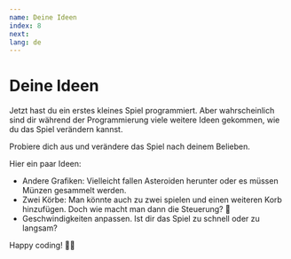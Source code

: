```yaml
---
name: Deine Ideen
index: 8
next:
lang: de
---
```


# Deine Ideen

Jetzt hast du ein erstes kleines Spiel programmiert. Aber wahrscheinlich sind dir während der Programmierung viele weitere Ideen gekommen, wie du das Spiel verändern kannst.

Probiere dich aus und verändere das Spiel nach deinem Belieben.

Hier ein paar Ideen:

- Andere Grafiken: Vielleicht fallen Asteroiden herunter oder es müssen Münzen gesammelt werden.
- Zwei Körbe: Man könnte auch zu zwei spielen und einen weiteren Korb hinzufügen. Doch wie macht man dann die Steuerung? 🤔
- Geschwindigkeiten anpassen. Ist dir das Spiel zu schnell oder zu langsam?

Happy coding! 🤔🥳